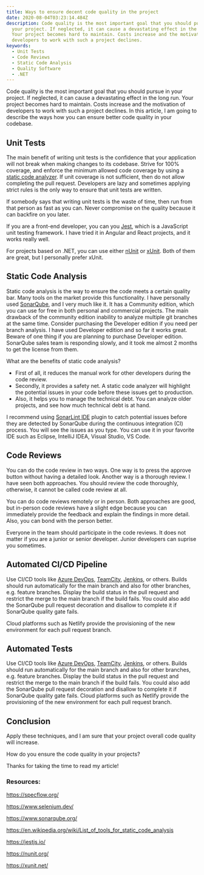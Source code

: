 ```yaml
---
title: Ways to ensure decent code quality in the project
date: 2020-08-04T03:23:14.484Z
description: Code quality is the most important goal that you should pursue in
  your project. If neglected, it can cause a devastating effect in the long run.
  Your project becomes hard to maintain. Costs increase and the motivation of
  developers to work with such a project declines.
keywords:
  - Unit Tests
  - Code Reviews
  - Static Code Analysis
  - Quality Software
  - .NET
---
```

Code quality is the most important goal that you should pursue in your project. If neglected, it can cause a devastating effect in the long run. Your project becomes hard to maintain. Costs increase and the motivation of developers to work with such a project declines. In this article, I am going to describe the ways how you can ensure better code quality in your codebase.

## Unit Tests

The main benefit of writing unit tests is the confidence that your application will not break when making changes to its codebase. Strive for 100% coverage, and enforce the minimum allowed code coverage by using a [static code analyzer](https://en.wikipedia.org/wiki/List_of_tools_for_static_code_analysis). If unit coverage is not sufficient, then do not allow completing the pull request. Developers are lazy and sometimes applying strict rules is the only way to ensure that unit tests are written.

If somebody says that writing unit tests is the waste of time, then run from that person as fast as you can. Never compromise on the quality because it can backfire on you later.

If you are a front-end developer, you can you [Jest](https://jestjs.io/), which is a JavaScript unit testing framework. I have tried it in Angular and React projects, and it works really well.

For projects based on .NET, you can use either [nUnit](https://nunit.org/) or [xUnit](https://xunit.net/). Both of them are great, but I personally prefer xUnit.

## Static Code Analysis

Static code analysis is the way to ensure the code meets a certain quality bar. Many tools on the market provide this functionality. I have personally used [SonarQube](https://www.sonarqube.org/), and I very much like it. It has a Community edition, which you can use for free in both personal and commercial projects. The main drawback of the community edition inability to analyze multiple git branches at the same time. Consider purchasing the Developer edition if you need per branch analysis. I have used Developer edition and so far it works great. Beware of one thing if you are planning to purchase Developer edition. SonarQube sales team is responding slowly, and it took me almost 2 months to get the license from them.

What are the benefits of static code analysis?

* First of all, it reduces the manual work for other developers during the code review.
* Secondly, it provides a safety net. A static code analyzer will highlight the potential issues in your code before these issues get to production.
* Also, it helps you to manage the technical debt. You can analyze older projects, and see how much technical debt is at hand.

I recommend using [SonarLint IDE](https://www.sonarlint.org/) plugin to catch potential issues before they are detected by SonarQube during the continuous integration (CI) process. You will see the issues as you type. You can use it in your favorite IDE such as Eclipse, IntelliJ IDEA, Visual Studio, VS Code.

## Code Reviews

You can do the code review in two ways. One way is to press the approve button without having a detailed look. Another way is a thorough review. I have seen both approaches. You should review the code thoroughly, otherwise, it cannot be called code review at all.

You can do code reviews remotely or in person. Both approaches are good, but in-person code reviews have a slight edge because you can immediately provide the feedback and explain the findings in more detail. Also, you can bond with the person better.

Everyone in the team should participate in the code reviews. It does not matter if you are a junior or senior developer. Junior developers can suprise you sometimes.

## Automated CI/CD Pipeline

Use CI/CD tools like [Azure DevOps](https://azure.microsoft.com/en-us/services/devops/), [TeamCity](https://www.jetbrains.com/teamcity/), [Jenkins](https://www.jenkins.io/), or others. Builds should run automatically for the main branch and also for other branches, e.g. feature branches. Display the build status in the pull request and restrict the merge to the main branch if the build fails. You could also add the SonarQube pull request decoration and disallow to complete it if SonarQube quality gate fails.

Cloud platforms such as Netlify provide the provisioning of the new environment for each pull request branch.

## Automated Tests

Use CI/CD tools like [Azure DevOps](https://azure.microsoft.com/en-us/services/devops/), [TeamCity](https://www.jetbrains.com/teamcity/), [Jenkins](https://www.jenkins.io/), or others. Builds should run automatically for the main branch and also for other branches, e.g. feature branches. Display the build status in the pull request and restrict the merge to the main branch if the build fails. You could also add the SonarQube pull request decoration and disallow to complete it if SonarQube quality gate fails. Cloud platforms such as Netlify provide the provisioning of the new environment for each pull request branch.

## Conclusion

Apply these techniques, and I am sure that your project overall code quality will increase.

How do you ensure the code quality in your projects?

Thanks for taking the time to read my article!

### Resources:

https://specflow.org/

https://www.selenium.dev/

https://www.sonarqube.org/

https://en.wikipedia.org/wiki/List_of_tools_for_static_code_analysis

https://jestjs.io/

https://nunit.org/

https://xunit.net/